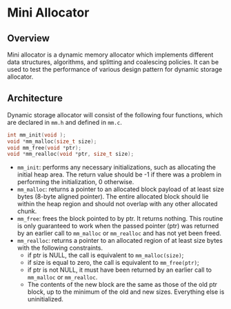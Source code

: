 # Mini Allocator

## Overview

Mini allocator is a dynamic memory allocator which implements different
data structures, algorithms, and splitting and coalescing policies. It can be
used to test the performance of various design pattern for dynamic storage
allocator.

## Architecture

Dynamic storage allocator will consist of the following four functions, which
are declared in `mm.h` and defined in `mm.c`.

```c
int mm_init(void );
void *mm_malloc(size_t size);
void mm_free(void *ptr);
void *mm_realloc(void *ptr, size_t size);
```

- `mm_init`: performs any necessary initializations, such as allocating the 
initial heap area. The return value should be -1 if there was a problem in 
performing the initialization, 0 otherwise.
- `mm_malloc`: returns a pointer to an allocated block payload of at least 
size bytes (8-byte aligned pointer). The entire allocated block should lie 
within the heap region and should not overlap with any other allocated chunk.
- `mm_free`: frees the block pointed to by ptr. It returns nothing. This 
routine is only guaranteed to work when the passed pointer (ptr) was returned 
by an earlier call to `mm_malloc` or `mm_realloc` and has not yet been freed.
- `mm_realloc`: returns a pointer to an allocated region of at least size 
bytes with the following constraints.
  - if ptr is NULL, the call is equivalent to `mm_malloc(size)`;
  - if size is equal to zero, the call is equivalent to `mm_free(ptr)`;
  - if ptr is not NULL, it must have been returned by an earlier call to 
  `mm_malloc` or `mm_realloc`.
  - The contents of the new block are the same as those of the old ptr block,
  up to the minimum of the old and new sizes. Everything else is uninitialized.




